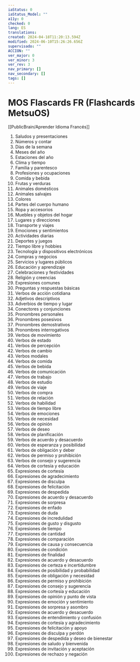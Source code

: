 ```yaml
---
iaStatus: 0
iaStatus_Model: ""
a11y: 0
checked: 0
lang: ES
translations: 
created: 2024-04-18T11:20:13.594Z
modified: 2024-06-10T15:26:26.656Z
supervisado: ""
ACCION: ""
ver_major: 0
ver_minor: 3
ver_rev: 3
nav_primary: []
nav_secondary: []
tags: []
---
```

# MOS Flascards FR (Flashcards MetsuOS)

[[PublicBrain/Aprender Idioma Francés]]

1. Saludos y presentaciones
2. Números y contar
3. Días de la semana
4. Meses del año
5. Estaciones del año
6. Clima y tiempo
7. Familia y parentesco
8. Profesiones y ocupaciones
9. Comida y bebida
10. Frutas y verduras
11. Animales domésticos
12. Animales salvajes
13. Colores
14. Partes del cuerpo humano
15. Ropa y accesorios
16. Muebles y objetos del hogar
17. Lugares y direcciones
18. Transporte y viajes
19. Emociones y sentimientos
20. Actividades diarias
21. Deportes y juegos
22. Tiempo libre y hobbies
23. Tecnología y dispositivos electrónicos
24. Compras y negocios
25. Servicios y lugares públicos
26. Educación y aprendizaje
27. Celebraciones y festividades
28. Religión y creencias
29. Expresiones comunes
30. Preguntas y respuestas básicas
31. Verbos de acción cotidiana
32. Adjetivos descriptivos
33. Adverbios de tiempo y lugar
34. Conectores y conjunciones
35. Pronombres personales
36. Pronombres posesivos
37. Pronombres demostrativos
38. Pronombres interrogativos
39. Verbos de movimiento
40. Verbos de estado
41. Verbos de percepción
42. Verbos de cambio
43. Verbos modales
44. Verbos de comida
45. Verbos de bebida
46. Verbos de comunicación
47. Verbos de trabajo
48. Verbos de estudio
49. Verbos de viaje
50. Verbos de compra
51. Verbos de relación
52. Verbos de habilidad
53. Verbos de tiempo libre
54. Verbos de emociones
55. Verbos de necesidad
56. Verbos de opinión
57. Verbos de deseo
58. Verbos de planificación
59. Verbos de acuerdo y desacuerdo
60. Verbos de esperanza y posibilidad
61. Verbos de obligación y deber
62. Verbos de permiso y prohibición
63. Verbos de consejo y sugerencia
64. Verbos de cortesía y educación
65. Expresiones de cortesía
66. Expresiones de agradecimiento
67. Expresiones de disculpa
68. Expresiones de felicitación
69. Expresiones de despedida
70. Expresiones de acuerdo y desacuerdo
71. Expresiones de sorpresa
72. Expresiones de enfado
73. Expresiones de duda
74. Expresiones de incredulidad
75. Expresiones de gusto y disgusto
76. Expresiones de tiempo
77. Expresiones de cantidad
78. Expresiones de comparación
79. Expresiones de causa y consecuencia
80. Expresiones de condición
81. Expresiones de finalidad
82. Expresiones de acuerdo y desacuerdo
83. Expresiones de certeza e incertidumbre
84. Expresiones de posibilidad y probabilidad
85. Expresiones de obligación y necesidad
86. Expresiones de permiso y prohibición
87. Expresiones de consejo y sugerencia
88. Expresiones de cortesía y educación
89. Expresiones de opinión y punto de vista
90. Expresiones de emoción y sentimiento
91. Expresiones de sorpresa y asombro
92. Expresiones de acuerdo y desacuerdo
93. Expresiones de entendimiento y confusión
94. Expresiones de cortesía y agradecimiento
95. Expresiones de felicitación y apoyo
96. Expresiones de disculpa y perdón
97. Expresiones de despedida y deseo de bienestar
98. Expresiones de saludo y bienvenida
99. Expresiones de invitación y aceptación
100. Expresiones de rechazo y negación

